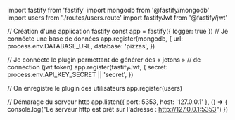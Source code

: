 import fastify from 'fastify'
import mongodb from '@fastify/mongodb'
import users from './routes/users.route'
import fastifyJwt from '@fastify/jwt'

// Création d'une application fastify
const app = fastify({ logger: true })
// Je connécte une base de données
app.register(mongodb, {
url: process.env.DATABASE_URL,
database: 'pizzas',
})

// Je connécte le plugin permettant de générer des « jetons »
// de connection (jwt token)
app.register(fastifyJwt, {
secret: process.env.API_KEY_SECRET || 'secret',
})

// On enregistre le plugin des utilisateurs
app.register(users)

// Démarage du serveur http
app.listen({ port: 5353, host: '127.0.0.1' }, () => {
console.log("Le serveur http est prêt sur l'adresse : http://127.0.0.1:5353")
})
